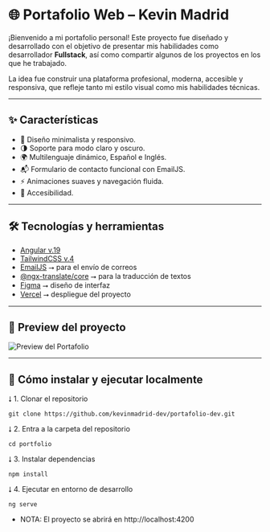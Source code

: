 # 🌐 Portafolio Web – Kevin Madrid

¡Bienvenido a mi portafolio personal! Este proyecto fue diseñado y desarrollado con el objetivo de presentar mis habilidades como desarrollador **Fullstack**, así como compartir algunos de los proyectos en los que he trabajado.

La idea fue construir una plataforma profesional, moderna, accesible y responsiva, que refleje tanto mi estilo visual como mis habilidades técnicas.

---

## ✨ Características

- 🎨 Diseño minimalista y responsivo.
- 🌗 Soporte para modo claro y oscuro.
- 🌍 Multilenguaje dinámico, Español e Inglés.
- 📬 Formulario de contacto funcional con EmailJS.
- ⚡ Animaciones suaves y navegación fluida.
- 🔐 Accesibilidad.

---

## 🛠️ Tecnologías y herramientas

- [Angular v.19](https://v19.angular.dev/overview)
- [TailwindCSS v.4](https://tailwindcss.com/)
- [EmailJS](https://www.emailjs.com/) ⭢ para el envío de correos
- [@ngx-translate/core](https://github.com/ngx-translate/core) ⭢ para la traducción de textos
- [Figma](https://figma.com/) ⭢ diseño de interfaz
- [Vercel](https://vercel.com/) ⭢ despliegue del proyecto

---

## 📸 Preview del proyecto

![Preview del Portafolio](./src/assets/preview.png)

---

## 🚀 Cómo instalar y ejecutar localmente

⭣ 1. Clonar el repositorio

```console
git clone https://github.com/kevinmadrid-dev/portafolio-dev.git
```

⭣ 2. Entra a la carpeta del repositorio

```console
cd portfolio
```

⭣ 3. Instalar dependencias

```console
npm install
```

⭣ 4. Ejecutar en entorno de desarrollo

```console
ng serve
```

- NOTA: El proyecto se abrirá en http://localhost:4200
